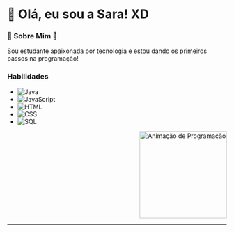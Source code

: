 # 👋 Olá, eu sou a Sara! XD

### **🌼 Sobre Mim 🌼**
Sou estudante apaixonada por tecnologia e estou dando os primeiros passos na programação! 

### **Habilidades**
- ![Java](https://img.shields.io/badge/Java-Iniciante-yellow) 
- ![JavaScript](https://img.shields.io/badge/JavaScript-Intermediário-blue) 
- ![HTML](https://img.shields.io/badge/HTML-Intermediário-orange) 
- ![CSS](https://img.shields.io/badge/CSS-Intermediário-purple) 
- ![SQL](https://img.shields.io/badge/SQL-Iniciante-lightgrey) 

<p align="right">
    <img src="https://i.picasion.com/pic92/ea4b7c5a13ee97a1cd9f570b6260ac3c.gif" alt="Animação de Programação" width="200" />
</p>

---

